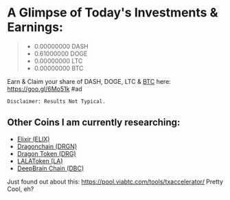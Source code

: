 # A Glimpse of Today's Investments & Earnings: 

> + 0.00000000 DASH
> + 0.61000000 DOGE
> + 0.00000000 LTC
> + 0.00000000 BTC

Earn & Claim your share of DASH, DOGE, LTC & [BTC](https://goo.gl/6Mo51k) here: <https://goo.gl/6Mo51k> #ad

    Disclaimer: Results Not Typical.

## Other Coins I am currently researching:

* [Elixir (ELIX)](https://coinmarketcap.com/currencies/elixir/)
* [Dragonchain (DRGN)](https://coinmarketcap.com/currencies/dragonchain/)
* [Dragon Token (DRG)](https://drgtoken.io/)
* [LALAToken (LA)](https://coinmarketcap.com/currencies/latoken/)
* [DeepBrain Chain (DBC)](https://coinmarketcap.com/currencies/deepbrain-chain/)


Just found out about this: https://pool.viabtc.com/tools/txaccelerator/
Pretty Cool, eh?